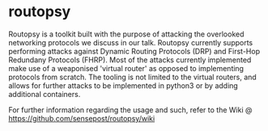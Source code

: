 # routopsy

Routopsy is a toolkit built with the purpose of attacking the overlooked networking protocols we discuss in our talk. Routopsy currently supports performing attacks against Dynamic Routing Protocols (DRP) and First-Hop Redundany Protocols (FHRP). Most of the attacks currently implemented make use of a weaponised 'virtual router' as opposed to implementing protocols from scratch. The tooling is not limited to the virtual routers, and allows for further attacks to be implemented in python3 or by adding additional containers.

For further information regarding the usage and such, refer to the Wiki @ https://github.com/sensepost/routopsy/wiki
